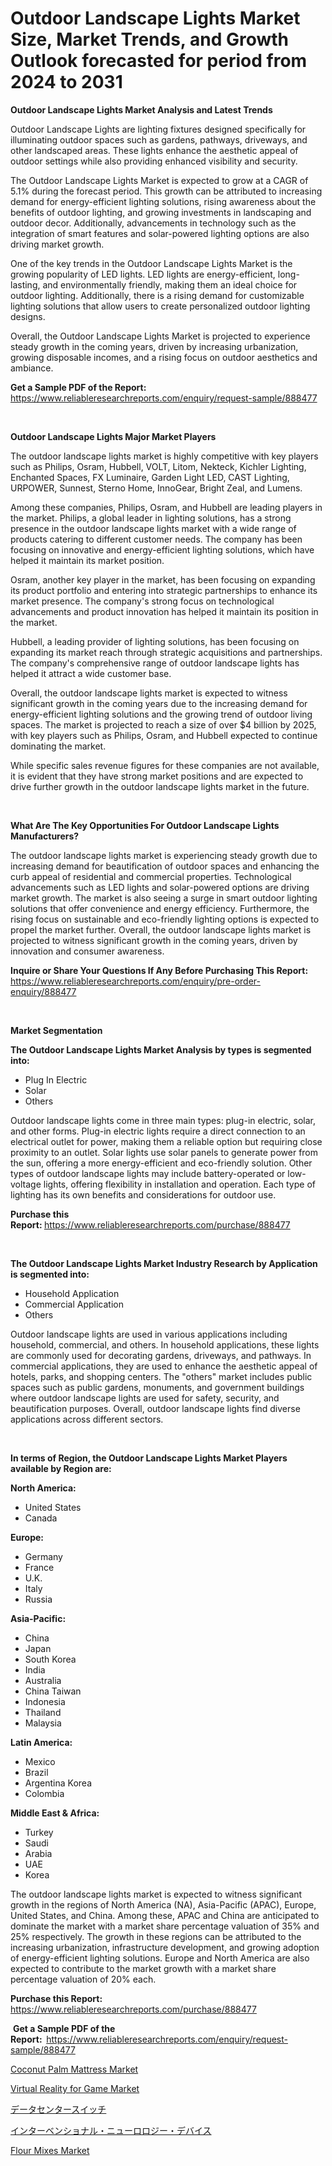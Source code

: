 <p><h1>Outdoor Landscape Lights Market Size, Market Trends, and Growth Outlook forecasted for period from 2024 to 2031</h1></p><p><strong>Outdoor Landscape Lights Market Analysis and Latest Trends</strong></p>
<p><p>Outdoor Landscape Lights are lighting fixtures designed specifically for illuminating outdoor spaces such as gardens, pathways, driveways, and other landscaped areas. These lights enhance the aesthetic appeal of outdoor settings while also providing enhanced visibility and security.</p><p>The Outdoor Landscape Lights Market is expected to grow at a CAGR of 5.1% during the forecast period. This growth can be attributed to increasing demand for energy-efficient lighting solutions, rising awareness about the benefits of outdoor lighting, and growing investments in landscaping and outdoor decor. Additionally, advancements in technology such as the integration of smart features and solar-powered lighting options are also driving market growth.</p><p>One of the key trends in the Outdoor Landscape Lights Market is the growing popularity of LED lights. LED lights are energy-efficient, long-lasting, and environmentally friendly, making them an ideal choice for outdoor lighting. Additionally, there is a rising demand for customizable lighting solutions that allow users to create personalized outdoor lighting designs.</p><p>Overall, the Outdoor Landscape Lights Market is projected to experience steady growth in the coming years, driven by increasing urbanization, growing disposable incomes, and a rising focus on outdoor aesthetics and ambiance.</p></p>
<p><strong>Get a Sample PDF of the Report:&nbsp;</strong> <a href="https://www.reliableresearchreports.com/enquiry/request-sample/888477">https://www.reliableresearchreports.com/enquiry/request-sample/888477</a></p>
<p>&nbsp;</p>
<p><strong>Outdoor Landscape Lights Major Market Players</strong></p>
<p><p>The outdoor landscape lights market is highly competitive with key players such as Philips, Osram, Hubbell, VOLT, Litom, Nekteck, Kichler Lighting, Enchanted Spaces, FX Luminaire, Garden Light LED, CAST Lighting, URPOWER, Sunnest, Sterno Home, InnoGear, Bright Zeal, and Lumens.</p><p>Among these companies, Philips, Osram, and Hubbell are leading players in the market. Philips, a global leader in lighting solutions, has a strong presence in the outdoor landscape lights market with a wide range of products catering to different customer needs. The company has been focusing on innovative and energy-efficient lighting solutions, which have helped it maintain its market position.</p><p>Osram, another key player in the market, has been focusing on expanding its product portfolio and entering into strategic partnerships to enhance its market presence. The company's strong focus on technological advancements and product innovation has helped it maintain its position in the market.</p><p>Hubbell, a leading provider of lighting solutions, has been focusing on expanding its market reach through strategic acquisitions and partnerships. The company's comprehensive range of outdoor landscape lights has helped it attract a wide customer base.</p><p>Overall, the outdoor landscape lights market is expected to witness significant growth in the coming years due to the increasing demand for energy-efficient lighting solutions and the growing trend of outdoor living spaces. The market is projected to reach a size of over $4 billion by 2025, with key players such as Philips, Osram, and Hubbell expected to continue dominating the market.</p><p>While specific sales revenue figures for these companies are not available, it is evident that they have strong market positions and are expected to drive further growth in the outdoor landscape lights market in the future.</p></p>
<p>&nbsp;</p>
<p><strong>What Are The Key Opportunities For Outdoor Landscape Lights Manufacturers?</strong></p>
<p><p>The outdoor landscape lights market is experiencing steady growth due to increasing demand for beautification of outdoor spaces and enhancing the curb appeal of residential and commercial properties. Technological advancements such as LED lights and solar-powered options are driving market growth. The market is also seeing a surge in smart outdoor lighting solutions that offer convenience and energy efficiency. Furthermore, the rising focus on sustainable and eco-friendly lighting options is expected to propel the market further. Overall, the outdoor landscape lights market is projected to witness significant growth in the coming years, driven by innovation and consumer awareness.</p></p>
<p><strong>Inquire or Share Your Questions If Any Before Purchasing This Report:</strong> <a href="https://www.reliableresearchreports.com/enquiry/pre-order-enquiry/888477">https://www.reliableresearchreports.com/enquiry/pre-order-enquiry/888477</a></p>
<p>&nbsp;</p>
<p><strong>Market Segmentation</strong></p>
<p><strong>The Outdoor Landscape Lights Market Analysis by types is segmented into:</strong></p>
<p><ul><li>Plug In Electric</li><li>Solar</li><li>Others</li></ul></p>
<p><p>Outdoor landscape lights come in three main types: plug-in electric, solar, and other forms. Plug-in electric lights require a direct connection to an electrical outlet for power, making them a reliable option but requiring close proximity to an outlet. Solar lights use solar panels to generate power from the sun, offering a more energy-efficient and eco-friendly solution. Other types of outdoor landscape lights may include battery-operated or low-voltage lights, offering flexibility in installation and operation. Each type of lighting has its own benefits and considerations for outdoor use.</p></p>
<p><strong>Purchase this Report:&nbsp;</strong><a href="https://www.reliableresearchreports.com/purchase/888477">https://www.reliableresearchreports.com/purchase/888477</a></p>
<p>&nbsp;</p>
<p><strong>The Outdoor Landscape Lights Market Industry Research by Application is segmented into:</strong></p>
<p><ul><li>Household Application</li><li>Commercial Application</li><li>Others</li></ul></p>
<p><p>Outdoor landscape lights are used in various applications including household, commercial, and others. In household applications, these lights are commonly used for decorating gardens, driveways, and pathways. In commercial applications, they are used to enhance the aesthetic appeal of hotels, parks, and shopping centers. The "others" market includes public spaces such as public gardens, monuments, and government buildings where outdoor landscape lights are used for safety, security, and beautification purposes. Overall, outdoor landscape lights find diverse applications across different sectors.</p></p>
<p>&nbsp;</p>
<p><strong>In terms of Region, the Outdoor Landscape Lights Market Players available by Region are:</strong></p>
<p>
    <p> <strong> North America: </strong>
        <ul>
            <li>United States</li>
            <li>Canada</li>
        </ul>
        </p> 
    <p> <strong> Europe: </strong>
        <ul>
            <li>Germany</li>
            <li>France</li>
            <li>U.K.</li>
            <li>Italy</li>
            <li>Russia</li>
        </ul>
        </p> 
    <p> <strong> Asia-Pacific: </strong>
        <ul>
            <li>China</li>
            <li>Japan</li>
            <li>South Korea</li>
            <li>India</li>
            <li>Australia</li>
            <li>China Taiwan</li>
            <li>Indonesia</li>
            <li>Thailand</li>
            <li>Malaysia</li>
        </ul>
        </p> 
    <p> <strong> Latin America: </strong>
        <ul>
            <li>Mexico</li>
            <li>Brazil</li>
            <li>Argentina Korea</li>
            <li>Colombia</li>
        </ul>
        </p> 
    <p> <strong> Middle East & Africa: </strong>
        <ul>
            <li>Turkey</li>
            <li>Saudi</li>
            <li>Arabia</li>
            <li>UAE</li>
            <li>Korea</li>
        </ul>
    </p>
    </p>
<p><p>The outdoor landscape lights market is expected to witness significant growth in the regions of North America (NA), Asia-Pacific (APAC), Europe, United States, and China. Among these, APAC and China are anticipated to dominate the market with a market share percentage valuation of 35% and 25% respectively. The growth in these regions can be attributed to the increasing urbanization, infrastructure development, and growing adoption of energy-efficient lighting solutions. Europe and North America are also expected to contribute to the market growth with a market share percentage valuation of 20% each.</p></p>
<p><strong>Purchase this Report: </strong><a href="https://www.reliableresearchreports.com/purchase/888477">https://www.reliableresearchreports.com/purchase/888477</a></p>
<p>&nbsp;<strong>Get a Sample PDF of the Report:&nbsp;&nbsp;</strong><a href="https://www.reliableresearchreports.com/enquiry/request-sample/888477">https://www.reliableresearchreports.com/enquiry/request-sample/888477</a></p>
<p><strong></strong></p>
<p><p><a href="https://github.com/jodemen/Market-Research-Report-List-1/blob/main/coconut-palm-mattress-market.md">Coconut Palm Mattress Market</a></p><p><a href="https://github.com/jj19131/Market-Research-Report-List-1/blob/main/virtual-reality-for-game-market.md">Virtual Reality for Game Market</a></p><p><a href="https://github.com/oafhukehf4709715/Market-Research-Report-List-1/blob/main/54639704174.md">データセンタースイッチ</a></p><p><a href="https://github.com/dzy793153605/Market-Research-Report-List-1/blob/main/49324404175.md">インターベンショナル・ニューロロジー・デバイス</a></p><p><a href="https://issuu.com/reportprime-2/docs/flour-mixes-market-size-2030.pptx">Flour Mixes Market</a></p></p>
